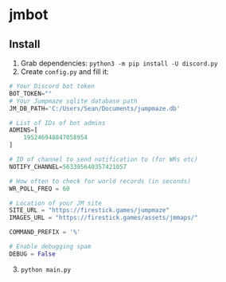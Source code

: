 # jmbot
## Install
1. Grab dependencies: `python3 -m pip install -U discord.py`
2. Create `config.py` and fill it:

```python
# Your Discord bot token
BOT_TOKEN=""
# Your Jumpmaze sqlite database path
JM_DB_PATH='C:/Users/Sean/Documents/jumpmaze.db'

# List of IDs of bot admins
ADMINS=[
    195246948847058954
]

# ID of channel to send notification to (for WRs etc)
NOTIFY_CHANNEL=563395640357421057

# How often to check for world records (in seconds)
WR_POLL_FREQ = 60

# Location of your JM site
SITE_URL = "https://firestick.games/jumpmaze"
IMAGES_URL = "https://firestick.games/assets/jmmaps/"

COMMAND_PREFIX = '%'

# Enable debugging spam
DEBUG = False
```

3. `python main.py`